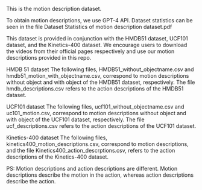 This is the motion description dataset.

To obtain motion descriptions, we use GPT-4 API. Dataset statistics can be seen in the file Dataset Statistics of motion description dataset.pdf


This dataset is provided in conjunction with the HMDB51 dataset, UCF101 dataset, and the Kinetics-400 dataset. We encourage users to download the videos from their official pages respectively and use our motion descriptions provided in this repo.


HMDB 51 dataset
The following files, HMDB51_without_objectname.csv and hmdb51_motion_with_objectname.csv, correspond to motion descriptions without object and with object of the HMDB51 dataset, respectively. 
The file hmdb_descriptions.csv refers to the action descriptions of the HMDB51 dataset. 

UCF101 dataset
The following files, ucf101_without_objectname.csv and uc101_motion.csv, correspond to motion descriptions without object and with object of the UCF101 dataset, respectively. 
The file ucf_descriptions.csv refers to the action descriptions of the UCF101 dataset. 


Kinetics-400 dataset
The following files, kinetics400_motion_descriptions.csv, correspond to motion descriptions,  and the file Kinetics400_action_descrptions.csv, refers to the action descriptions of the Kinetics-400 dataset. 



PS: Motion descriptions and action descriptions are different. Motion descriptions describe the motion in the action, whereas action descriptions describe the action. 




